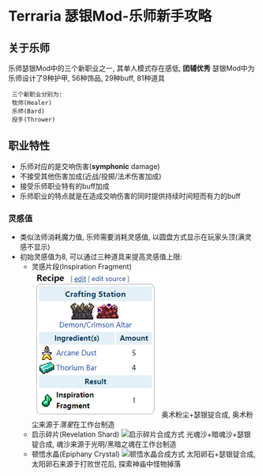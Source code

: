 # Terraria 瑟银Mod-乐师新手攻略

## 关于乐师

乐师瑟银Mod中的三个新职业之一, 其单人模式存在感低, **团辅优秀**
瑟银Mod中为乐师设计了9种护甲, 56种饰品, 29种buff, 81种道具

```
 三个新职业分别为:
 牧师(Healer)
 乐师(Bard)
 投手(Thrower)
```

## 职业特性

* 乐师对应的是交响伤害(**symphonic** damage)
* 不接受其他伤害加成(近战/投掷/法术伤害加成)
* 接受乐师职业特有的buff加成
* 乐师职业的特点就是在造成交响伤害的同时提供持续时间短而有力的buff

### 灵感值

* 类似法师消耗魔力值, 乐师需要消耗灵感值, 以圆盘方式显示在玩家头顶(满灵感不显示)
* 初始灵感值为8, 可以通过三种道具来提高灵感值上限:
  * 灵感片段(Inspiration Fragment)
    ![灵感片段合成方式](https://github.com/asd7227600/GameGuides/blob/master/Terraria/pics/%E7%91%9F%E9%93%B6-%E4%B9%90%E5%B8%88-%E7%81%B5%E6%84%9F%E7%89%87%E6%AE%B5%E5%90%88%E6%88%90.png)
    奥术粉尘+瑟银锭合成, 奥术粉尘来源于*落星*在工作台制造
  * 启示碎片(Revelation Shard)
    ![启示碎片合成方式](D:\Blog\GameGuides\Terraria\pics\瑟银-乐师-启示碎片合成.png)
    光魂沙+暗魂沙+瑟银锭合成, 魂沙来源于光明/黑暗之魂在工作台制造
  * 顿悟水晶(Epiphany Crystal)
    ![顿悟水晶合成方式](D:\Blog\GameGuides\Terraria\pics\瑟银-乐师-顿悟水晶合成.png)
    太阳卵石+瑟银锭合成, 太阳卵石来源于打败世花后, 探索神庙中怪物掉落



